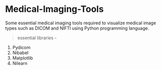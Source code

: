 # Medical-Imaging-Tools

Some essential medical imaging tools required to visualize medical image types such as DICOM and NIFTI using Python programming language.

> essential libraries - 
1. Pydicom
2. Nibabel
3. Matplotlib
4. Nilearn
    
